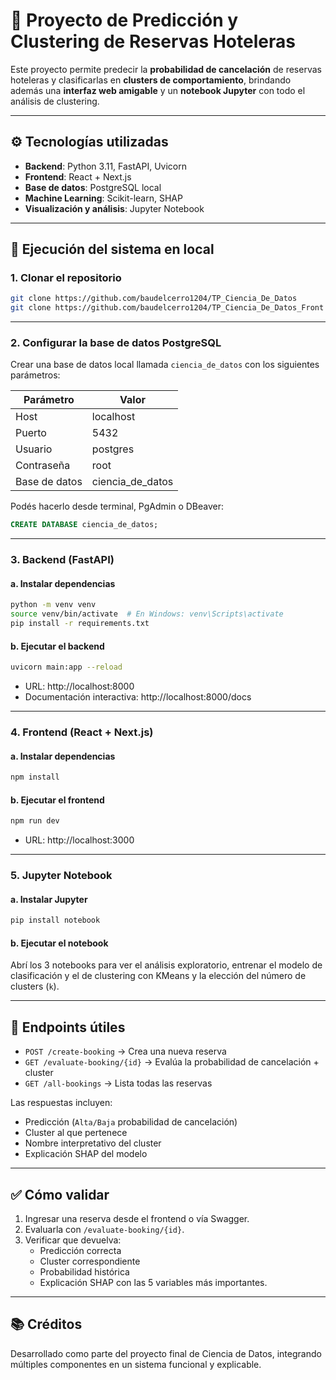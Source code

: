 # 🏨 Proyecto de Predicción y Clustering de Reservas Hoteleras

Este proyecto permite predecir la **probabilidad de cancelación** de reservas hoteleras y clasificarlas en **clusters de comportamiento**, brindando además una **interfaz web amigable** y un **notebook Jupyter** con todo el análisis de clustering.

---

## ⚙️ Tecnologías utilizadas

- **Backend**: Python 3.11, FastAPI, Uvicorn
- **Frontend**: React + Next.js
- **Base de datos**: PostgreSQL local
- **Machine Learning**: Scikit-learn, SHAP
- **Visualización y análisis**: Jupyter Notebook

---

## 🚀 Ejecución del sistema en local

### 1. Clonar el repositorio

```bash
git clone https://github.com/baudelcerro1204/TP_Ciencia_De_Datos
git clone https://github.com/baudelcerro1204/TP_Ciencia_De_Datos_Front
```

---

### 2. Configurar la base de datos PostgreSQL

Crear una base de datos local llamada `ciencia_de_datos` con los siguientes parámetros:

| Parámetro     | Valor                | 
|---------------|----------------------|
| Host          | localhost            |
| Puerto        | 5432                 | 
| Usuario       | postgres             |
| Contraseña    | root                 |
| Base de datos | ciencia_de_datos     |

Podés hacerlo desde terminal, PgAdmin o DBeaver:

```sql
CREATE DATABASE ciencia_de_datos;
```

---

### 3. Backend (FastAPI)

#### a. Instalar dependencias

```bash
python -m venv venv
source venv/bin/activate  # En Windows: venv\Scripts\activate
pip install -r requirements.txt
```

#### b. Ejecutar el backend

```bash
uvicorn main:app --reload
```

- URL: http://localhost:8000
- Documentación interactiva: http://localhost:8000/docs

---

### 4. Frontend (React + Next.js)

#### a. Instalar dependencias

```bash
npm install
```

#### b. Ejecutar el frontend

```bash
npm run dev
```

- URL: http://localhost:3000

---

### 5. Jupyter Notebook

#### a. Instalar Jupyter

```bash
pip install notebook
```

#### b. Ejecutar el notebook


Abrí los 3 notebooks para ver el análisis exploratorio, entrenar el modelo de clasificación y el de clustering con KMeans y la elección del número de clusters (`k`).

---

## 🧪 Endpoints útiles

- `POST /create-booking` → Crea una nueva reserva
- `GET /evaluate-booking/{id}` → Evalúa la probabilidad de cancelación + cluster
- `GET /all-bookings` → Lista todas las reservas

Las respuestas incluyen:
- Predicción (`Alta/Baja` probabilidad de cancelación)
- Cluster al que pertenece
- Nombre interpretativo del cluster
- Explicación SHAP del modelo

---

## ✅ Cómo validar

1. Ingresar una reserva desde el frontend o vía Swagger.
2. Evaluarla con `/evaluate-booking/{id}`.
3. Verificar que devuelva:
   - Predicción correcta
   - Cluster correspondiente
   - Probabilidad histórica
   - Explicación SHAP con las 5 variables más importantes.

---

## 📚 Créditos

Desarrollado como parte del proyecto final de Ciencia de Datos, integrando múltiples componentes en un sistema funcional y explicable.
